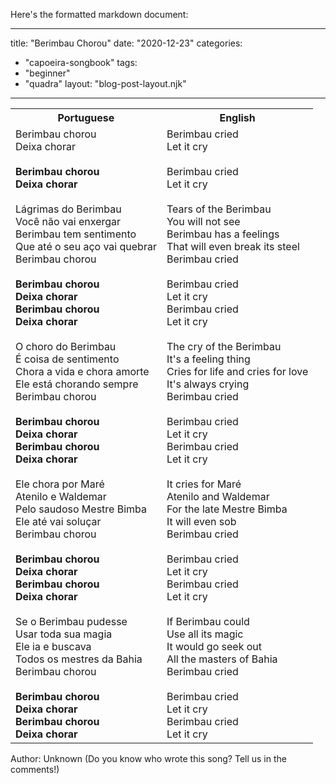 Here's the formatted markdown document:

---
title: "Berimbau Chorou"
date: "2020-12-23"
categories: 
  - "capoeira-songbook"
tags: 
  - "beginner"
  - "quadra"
layout: "blog-post-layout.njk"
---

<table class="capoeira-table">
    <tr class="header-row">
        <th>Portuguese</th>
        <th>English</th>
    </tr>
    <tr>
        <td>Berimbau chorou<br>
        Deixa chorar<br>
        <br>
        <strong>Berimbau chorou<br>
        Deixa chorar</strong><br>
        <br>
        Lágrimas do Berimbau<br>
        Você não vai enxergar<br>
        Berimbau tem sentimento<br>
        Que até o seu aço vai quebrar<br>
        Berimbau chorou<br>
        <br>
        <strong>Berimbau chorou<br>
        Deixa chorar<br>
        Berimbau chorou<br>
        Deixa chorar</strong><br>
        <br>
        O choro do Berimbau<br>
        É coisa de sentimento<br>
        Chora a vida e chora amorte<br>
        Ele está chorando sempre<br>
        Berimbau chorou<br>
        <br>
        <strong>Berimbau chorou<br>
        Deixa chorar<br>
        Berimbau chorou<br>
        Deixa chorar</strong><br>
        <br>
        Ele chora por Maré<br>
        Atenilo e Waldemar<br>
        Pelo saudoso Mestre Bimba<br>
        Ele até vai soluçar<br>
        Berimbau chorou<br>
        <br>
        <strong>Berimbau chorou<br>
        Deixa chorar<br>
        Berimbau chorou<br>
        Deixa chorar</strong><br>
        <br>
        Se o Berimbau pudesse<br>
        Usar toda sua magia<br>
        Ele ia e buscava<br>
        Todos os mestres da Bahia<br>
        Berimbau chorou<br>
        <br>
        <strong>Berimbau chorou<br>
        Deixa chorar<br>
        Berimbau chorou<br>
        Deixa chorar</strong></td>
        <td>Berimbau cried<br>
        Let it cry<br>
        <br>
        Berimbau cried<br>
        Let it cry<br>
        <br>
        Tears of the Berimbau<br>
        You will not see<br>
        Berimbau has a feelings<br>
        That will even break its steel<br>
        Berimbau cried<br>
        <br>
        Berimbau cried<br>
        Let it cry<br>
        Berimbau cried<br>
        Let it cry<br>
        <br>
        The cry of the Berimbau<br>
        It's a feeling thing<br>
        Cries for life and cries for love<br>
        It's always crying<br>
        Berimbau cried<br>
        <br>
        Berimbau cried<br>
        Let it cry<br>
        Berimbau cried<br>
        Let it cry<br>
        <br>
        It cries for Maré<br>
        Atenilo and Waldemar<br>
        For the late Mestre Bimba<br>
        It will even sob<br>
        Berimbau cried<br>
        <br>
        Berimbau cried<br>
        Let it cry<br>
        Berimbau cried<br>
        Let it cry<br>
        <br>
        If Berimbau could<br>
        Use all its magic<br>
        It would go seek out<br>
        All the masters of Bahia<br>
        Berimbau cried<br>
        <br>
        Berimbau cried<br>
        Let it cry<br>
        Berimbau cried<br>
        Let it cry</td>
    </tr>
</table>

<figcaption>

Author: Unknown (Do you know who wrote this song? Tell us in the comments!)

</figcaption>